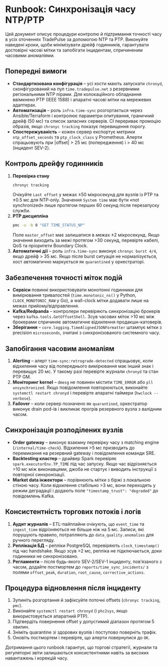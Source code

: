 # Runbook: Синхронізація часу NTP/PTP

Цей документ описує процедури контролю й підтримання точності часу в усіх
оточеннях TradePulse за допомогою NTP та PTP. Виконуйте наведені кроки, щоби
мінімізувати дрейф годинників, гарантувати достовірні часові мітки та
запобігати інцидентам, спричиненим часовими аномаліями.

## Попередні вимоги

- **Стандартизована конфігурація** – усі хости мають запускати `chronyd`,
  сконфігурований на пул `time.tradepulse.net` з резервними регіональними NTP
  пірами. Для колокаційного обладнання ввімкнено PTP (IEEE 1588) і апаратні
  часові мітки на мережевих адаптерах.
- **Автоматизація** – роль `infra.time-sync` розгортається через Ansible/Terraform
  і контролює параметри опитування, граничний дрейф (50 мс) та список запасних
  серверів. CI перериває промоцію образів, якщо `chronyc tracking` показує
  перевищення порогу.
- **Спостережуваність** – кожен сервер експортує метрики `ntp_offset_seconds` та
  `ptp_clock_class` у Prometheus. Алерти спрацьовують при |offset| > 25 мс
  (попередження) і > 40 мс (інцидент SEV-2).

## Контроль дрейфу годинників

1. **Перевірка стану**
   ```bash
   chronyc tracking
   ```
   Очікуйте `Last offset` у межах ±50 мікросекунд для вузлів із PTP та ±0.5 мс
   для NTP-only. Значення `System time` має бути «not synchronized» лише протягом
   перших 60 секунд після перезапуску служби.
2. **PTP дисципліна**
   ```bash
   pmc -u -b 0 "GET TIME_STATUS_NP"
   ```
   Поле `master_offset` має залишатися в межах ±2 мікросекунд. Якщо значення
   виходить за межі протягом >30 секунд, перевірте кабелі, QoS та пріоритети
   Boundary Clock.
3. **Автоматичні дії** – роль `infra.time-sync` виконує `chronyc burst 4/4`,
   якщо дрейф > 35 мс. Якщо після burst ситуація не нормалізується, хост
   автоматично маркується як `quarantined` у оркестраторі.

## Забезпечення точності міток подій

- **Сервіси** повинні використовувати монотонні годинники для вимірювання
  тривалостей (`time.monotonic_ns()` у Python, `CLOCK_MONOTONIC_RAW` у Go), а
  wall-clock мітки додавати лише на межах прийому/відправлення.
- **Kafka/Redpanda** – контролери перевіряють синхронізацію брокерів через
  `kafka.tools.GetOffsetShell`. Зсув часових міток >10 мс між брокерами
  спричиняє автоматичне відхилення продакшн-катоверів.
- **Зберігання** – `core.logging.TimeAlignedJSONFormatter` штампує мітки з
  precision `microseconds`, зчитані з синхронізованого системного часу.

## Запобігання часовим аномаліям

1. **Alerting** – алерт `time-sync:retrograde-detected` спрацьовує, коли
   відхилення часу від попереднього вимірювання має інший знак і перевищує 20 мс.
   У такому разі перевірте журнали `chronyd` та стан PTP GM.
2. **Моніторинг kernel** – `dmesg` не повинен містити `TIME_ERROR` або
   `pll unsynchronized`. Якщо повідомлення повторюються, виконайте `systemctl
   restart chronyd` і перевірте апаратні таймери (`hwclock --verbose`).
3. **Failover** – коли сервер позначено як `quarantined`, оркестратор виконує
   drain pod-ів і викликає прогрів резервного вузла з валідним часом.

## Синхронізація розподілених вузлів

- **Order gateway** – виконує взаємну перевірку часу з matching engine
  (`/internal/time-check`). Відхилення >5 мс призводить до перемикання на
  резервний gateway і повідомлення команди SRE.
- **Backtesting кластер** – драйвер Spark перевіряє `spark.executorEnv.TP_TIME`
  під час запуску. Якщо час відрізняється >10 мс між виконавцями, джоба не
  стартує і виводить інструкції з повторної синхронізації.
- **Market data інжектори** – порівнюють мітки з біржі з локальною стіною часу.
  Коли відхилення стабільно >3 мс, вони переходять у режим деградації і додають
  поле `"timestamp_trust": "degraded"` до повідомлень Kafka.

## Консистентність торгових потоків і логів

1. **Аудит журналів** – ETL-пайплайни очікують, що `event_time` та `ingest_time`
   відрізняються не більше ніж на 5 мс. Записи, які порушують правило, потрапляють
   до `data_quality.anomalies` для ручного перегляду.
2. **Реплікація БД** – репліки PostgreSQL перевіряють `clock_timestamp()` під час
   handshake. Якщо зсув >2 мс, репліка не підключається, доки годинники не
   синхронізовано.
3. **Регламенти** – після будь-якого SEV-2/SEV-1 інциденту, пов’язаного з часом,
   додайте постмортем до `reports/time_sync_incidents/` з полями
   `offset_peak`, `duration`, `root_cause`, `corrective_actions`.

## Процедура відновлення після інциденту

1. Зупиніть розгортання й зафіксуйте поточні offsets (`chronyc tracking`,
   `pmc`).
2. Виконайте `systemctl restart chronyd` (і `phc2sys`, якщо використовується
   апаратний PTP).
3. Підтвердіть повернення offset у допустимий діапазон протягом 5 хвилин.
4. Зніміть quarantine зі здорових вузлів і поступово поверніть трафік.
5. Оновіть постмортем і перевірте, що алерти повернулися до `OK`.

Дотримання цього runbook гарантує, що торгові стратегії, журнали та
регуляторні звіти залишаються консистентними навіть за високих навантажень і
корекцій часу.

